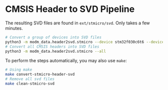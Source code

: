# CMSIS Header to SVD Pipeline

The resulting SVD files are found in `ext/stmicro/svd`.
Only takes a few minutes.

```bash
# Convert a group of devices into SVD files
python3 -m modm_data.header2svd.stmicro --device stm32f030c6t6 --device stm32f030f4p6 --device stm32f030k6t6
# Convert all CMSIS headers into SVD files
python3 -m modm_data.header2svd.stmicro --all
```

To perform the steps automatically, you may also use `make`:

```bash
# Using make
make convert-stmicro-header-svd
# Remove all svd files
make clean-stmicro-svd
```

